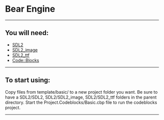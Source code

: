 # Bear Engine

***

## You will need:

* [SDL2](https://www.libsdl.org/download-2.0.php)
* [SDL2_image](https://www.libsdl.org/projects/SDL_image/)
* [SDL2_ttf](https://www.libsdl.org/projects/SDL_ttf/)
* [Code::Blocks](http://www.codeblocks.org/downloads)

***

## To start using:

Copy files from template/basic/ to a new project folder you want.
Be sure to have a SDL2/SDL2, SDL2/SDL2_image, SDL2/SDL2_ttf folders in the parent directory.
Start the Project.Codeblocks/Basic.cbp file to run the codeblocks project.

***